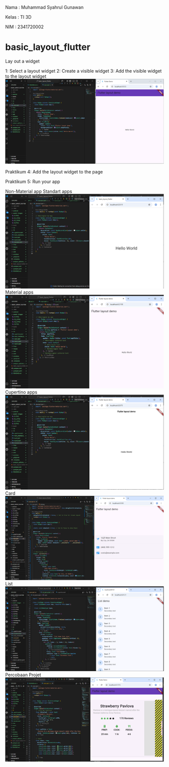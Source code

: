 Nama    : Muhammad Syahrul Gunawan

Kelas   : TI 3D

NIM     : 2341720002

# basic_layout_flutter

Lay out a widget


1: Select a layout widget
2: Create a visible widget
3: Add the visible widget to the layout widget
![Screenshot hello world](assets/images/01.PNG)

Praktikum 4: Add the layout widget to the page

Praktikum 5: Run your app

Non-Material app
Standart apps
![Screenshot hello world](assets/images/02.PNG)
Material apps
![Screenshot hello world](assets/images/02_2.PNG)
Cupertino apps
![Screenshot hello world](assets/images/02_3.PNG)
Card
![Screenshot hello world](assets/images/04.PNG)
List
![Screenshot hello world](assets/images/05.PNG)
Percobaan Projet
![Screenshot hello world](assets/images/03.PNG)